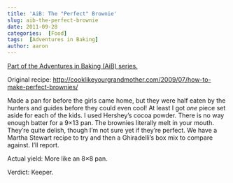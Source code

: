 ```yaml
---
title: 'AiB: The "Perfect" Brownie'
slug: aib-the-perfect-brownie
date: 2011-09-28
categories:  [Food]
tags:  [Adventures in Baking]
author: aaron
---
```


[Part of the Adventures in Baking (AiB) series.](../adventures-in-baking-aib-overview "Adventures in Baking (AiB): Overview")

Original recipe: <http://cooklikeyourgrandmother.com/2009/07/how-to-make-perfect-brownies/>

Made a pan for before the girls came home, but they were half eaten by the hunters and guides before they could even cool! At least I got *one* piece set aside for each of the kids. I used Hershey’s cocoa powder. There is no way enough batter for a 9×13 pan. The brownies literally melt in your mouth. They’re quite delish, though I’m not sure yet if they’re perfect. We have a Martha Stewart recipe to try and then a Ghiradelli’s box mix to compare against. I’ll report.

Actual yield: More like an 8×8 pan.

Verdict: Keeper.
